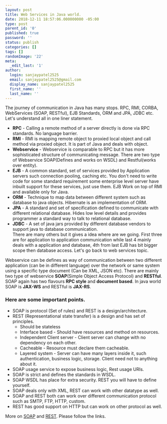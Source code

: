 ```yaml
---
layout: post
title: Web Services in Java world. 
date: 2018-12-11 18:57:06.000000000 -05:00
type: post
parent_id: '0'
published: true
password: ''
status: publish
categories: []
tags: []
randomImage: '22'
meta:
  _edit_last: '1'
author:
  login: sanjaypatel2525
  email: sanjaypatel2525@gmail.com
  display_name: sanjaypatel2525
  first_name: ''
  last_name: ''
---
```

The journey of communication in Java has many stops. RPC, RMI, CORBA, WebServices (SOAP, RESTful), EJB Standards, ORM and JPA, JDBC etc. Let's understand all in one liner statement.
* **RPC** - Calling a remote method of a server directly is done via RPC standards. No language barrier. 
* **RMI** - RMI is mapping remote object to proxied local object and call method via proxied object. It is part of Java and deals with object. 
* **Webservice** - Webservice is comparable to RPC but it has more sophisticated structure of communicating message. There are two type of Webservice SOAP(Defines and works on WSDL) and Restful(works over entity).
* **EJB** - A common standard, set of services provided by Application servers such connection pooling, caching etc. You don't need to write code for some standard requirement some enterprise level server have inbuilt support for these services, just use them. EJB Work on top of RMI and available only for Java. 
* **ORM** - Technique to map data between different system such as database to java objects. Hibernate is an implementation of ORM.
* **JPA** - A standard and set of specification defined to communicate with different relational database. Hides low level details and provides programmer a standard way to talk to relational database.
* **JDBC** - A set of java jars provided by different database vendors to support java to database communication.  
There are many others but it gives a idea where are we going. First three are for application to application communication while last 4 mainly deals with a application and database, 4th from last EJB has bit bigger scope then database access. Let's go back to web services topic.

Webservice can be defines as way of communication between two different application (can be in different language) over the network or same system using a specific type document (Can be XML, JSON etc). There are mainly two type of webservice **SOAP**(Simple Object Access Protocol)  and **RESTful**. SOAP again has two flavours **RPC style** and **document based**. In java world SOAP is **JAX-WS** and RESTful is **JAX-RS**.

### Here are some important points. 
* SOAP is protocol (Set of rules) and REST is a design/architecture. 
* REST (Representational state transfer) is a design and has set of principles.
   * Should be stateless
   * Interface based - Should have resources and method on resources.
   * Independent Client server - Client server can change with no dependency on each other.
   * Cacheable - Resource must declare them cacheable.
   * Layered system - Server can have many layers inside it, such authentication, business logic, storage. Client need not to anything about it.
* SOAP usage service to expose business logic, Rest usage URIs. 
* SOAP is strict and defines the standards in WSDL.
* SOAP WSDL has place for extra security. REST you will have to define yourself.
* SOAP deals only with XML, REST can work with other datatype as well. 
* SOAP and REST both can work over different communication protocol such as SMTP, FTP, HTTP, custom. 
* REST has good support on HTTP but can work on other protocol as well. 

More on [SOAP](/SOAP-in-Java-world/ "SOAP") and [REST](/REST-in-Java-world/ "REST"). Please follow the links. 